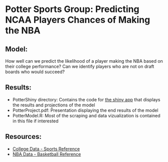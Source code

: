 # Potter Sports Group: Predicting NCAA Players Chances of Making the NBA

## Model:
How well can we predict the likelihood of a player making the NBA based on their college performance? Can we identify players who are not on draft boards who would succeed?

## Results: 
- PotterShiny directory: Contains the code for [the shiny app](https://christopher-harden.shinyapps.io/shiny1/) that displays the results and projections of the model
- PotterProject.pdf: Presentation displaying the end results of the model
- PotterModel.R: Most of the scraping and data vizualization is contained in this file if interested

## Resources:
- [College Data - Sports Reference](https://www.sports-reference.com/cbb/players/)
- [NBA Data - Basketball Reference](https://www.basketball-reference.com/players/)
